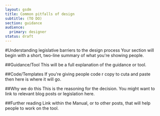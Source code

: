 ```yaml
---
layout: gsdm
title: Common pitfalls of design
subtitle: (TO DO)
section: guidance
audience: 
  primary: designer
status: draft
---
```

    
#Understanding legislative barriers to the design process
Your section will begin with a short, two-line summary of what you're showing people.

##Guidance/Tool
This will be a full explanation of the guidance or tool.

##Code/Templates
If you're giving people code r copy to cuta and paste then here is where it will go.

##Why we do this
This is the reasoning for the decision. You might want to link to relevant blog posts or legislation here.

##Further reading
Link within the Manual, or to other posts, that will help people to work on the tool.